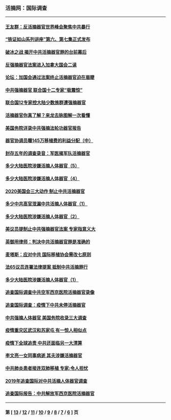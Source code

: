 ### 活摘网：国际调查
---
#### [王友群：反活摘器官世界峰会聚焦中共暴行](../../pages/nf5947/n13250738.md?03250430) 
#### [“铁证如山系列讲座”第六、第七集正式发布](../../pages/nf5947/n13106287.md?03250430) 
#### [破冰之战 揭开中共活摘器官罪的台前幕后](../../pages/nf5947/n13082457.md?03250430) 
#### [反强摘器官法案进入加拿大国会二读](../../pages/nf5947/n13033450.md?03250430) 
#### [论坛：加国会通过法案终止活摘器官迫在眉睫](../../pages/nf5947/n13029839.md?03250430) 
#### [中共强摘器官 联合国十二专家“极震惊”](../../pages/nf5947/n13024313.md?03250430) 
#### [联合国12专家控大陆少数族群遭强摘器官](../../pages/nf5947/n13023877.md?03250430) 
#### [活摘器官你真了解？来龙去脉图解一次看懂](../../pages/nf5947/n13013820.md?03250430) 
#### [美国务院详录中共强摘法轮功器官报告](../../pages/nf5947/n12944519.md?03250430) 
#### [器官协调员曝145万移植费的利益分配（中）](../../pages/nf5947/n12894547.md?03250430) 
#### [封存五年的调查录音：军医揭军队活摘器官](../../pages/nf5947/n12798692.md?03250430) 
#### [多少大陆医院涉嫌活摘人体器官（5）](../../pages/nf5947/n12768383.md?03250430) 
#### [多少大陆医院涉嫌活摘人体器官（4）](../../pages/nf5947/n12664434.md?03250430) 
#### [2020美国会三大动作 制止中共活摘器官](../../pages/nf5947/n12682004.md?03250430) 
#### [多少中共高官泄漏中共活摘人体器官（1）](../../pages/nf5947/n12671234.md?03250430) 
#### [多少大陆医院涉嫌活摘人体器官（2）](../../pages/nf5947/n12655589.md?03250430) 
#### [美议员提制止中共强摘器官法案 专家指意义大](../../pages/nf5947/n12630561.md?03250430) 
#### [英御用律师：判决中共活摘器官罪是准确的](../../pages/nf5947/n12580740.md?03250430) 
#### [麦塔斯：应对中共 国际移植协会需改七原则](../../pages/nf5947/n12514711.md?03250430) 
#### [法65议员连署法律提案 抵制中共活摘罪行](../../pages/nf5947/n12437047.md?03250430) 
#### [多少大陆医院涉嫌活摘人体器官（1）](../../pages/nf5947/n12414284.md?03250430) 
#### [追查国际调查中共空军西京医院活摘器官录像](../../pages/nf5947/n12348837.md?03250430) 
#### [追查国际调查：疫情下中共未停活摘器官](../../pages/nf5947/n12273415.md?03250430) 
#### [中共强摘人体器官 美国务院收录三大调查](../../pages/nf5947/n12181488.md?03250430) 
#### [疫情重灾区武汉和苏家屯 有一惊人相似点](../../pages/nf5947/n12150824.md?03250430) 
#### [疫情下全球追责 中共还面临另一大清算](../../pages/nf5947/n12070397.md?03250430) 
#### [李文亮一女同事病逝 其夫涉嫌活摘器官](../../pages/nf5947/n11957882.md?03250430) 
#### [中共肺炎患者接连双肺移植 专家:令人担忧](../../pages/nf5947/n11945516.md?03250430) 
#### [2019年追查国际对中共活摘人体器官调查](../../pages/nf5947/n11917733.md?03250430) 
#### [追查国际报告：中共解放军西京医院活摘器官](../../pages/nf5947/n11838359.md?03250430) 

---
#### 第 [ [13](./13.md?03250430) / [12](./12.md?03250430) / [11](./11.md?03250430) / [10](./10.md?03250430) / [9](./9.md?03250430) / [8](./8.md?03250430) / [7](./7.md?03250430) / [6](./6.md?03250430) ] 页
